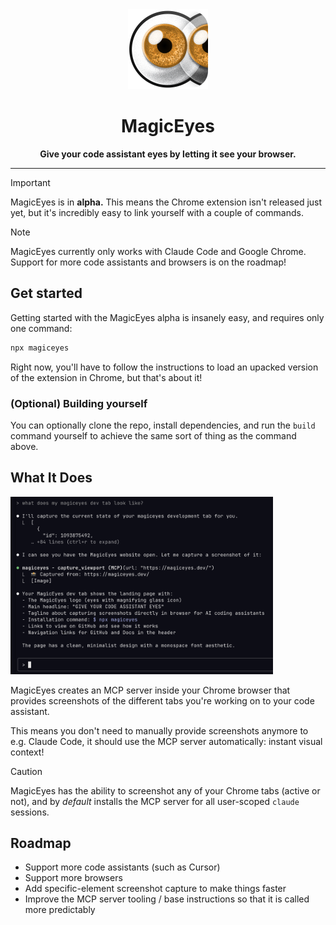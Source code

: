 <div align="center">
  <img src="./main-icon.png" alt="MagicEyes" width="128" height="128" />
  
  # MagicEyes
  
  **Give your code assistant eyes by letting it see your browser.**
  
  ---
</div>

> [!IMPORTANT]
> MagicEyes is in **alpha.**
> This means the Chrome extension isn't released just yet, but it's
> incredibly easy to link yourself with a couple of commands.

> [!NOTE]
> MagicEyes currently only works with Claude Code and Google Chrome.
> Support for more code assistants and browsers is on the roadmap!

## Get started

Getting started with the MagicEyes alpha is insanely easy, and requires only one command:

```bash
npx magiceyes
```

Right now, you'll have to follow the instructions to load an upacked version of the extension in Chrome, but that's about it!

### (Optional) Building yourself

You can optionally clone the repo, install dependencies, and run the `build` command yourself to achieve the same sort of thing as the command above.

## What It Does

<img src="./example-screenshot-001.png" alt="Example screenshot" width="420" />

MagicEyes creates an MCP server inside your Chrome browser that provides screenshots of the different tabs you're working on to your code assistant.

This means you don't need to manually provide screenshots anymore to e.g. Claude Code, it should use the MCP server automatically: instant visual context!

> [!CAUTION]
> MagicEyes has the ability to screenshot any of your Chrome tabs (active or not), and by _default_ installs the MCP server for all user-scoped `claude` sessions.

## Roadmap

- Support more code assistants (such as Cursor)
- Support more browsers
- Add specific-element screenshot capture to make things faster
- Improve the MCP server tooling / base instructions so that it is called more predictably
